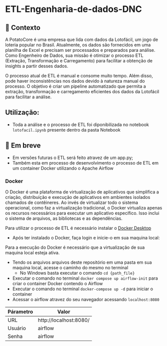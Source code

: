 # ETL-Engenharia-de-dados-DNC


## 🧠 Contexto

A PotatoCore é uma empresa que lida com dados da Lotofácil, um jogo de loteria popular no Brasil. Atualmente, os dados são fornecidos em uma planilha de Excel e precisam ser processados e preparados para análise. Como Engenheiro de Dados, sua missão é otimizar o processo ETL (Extração, Transformação e Carregamento) para facilitar a obtenção de insights a partir desses dados.

O processo atual de ETL é manual e consome muito tempo. Além disso, pode haver inconsistências nos dados devido à natureza manual do processo. O objetivo é criar um pipeline automatizado que permita a extração, transformação e carregamento eficientes dos dados da Lotofácil para facilitar a análise.

## Utilização:
* Toda a análise e o processo de ETL foi diponibilizada no notebook `lotofacil.ipynb` presente dentro da pasta Notebook
  
## 👀 Em breve 
* Em versões futuras o ETL será feito atravez de um app.py;
* Também esta em processo de desenvolvimento o processo de ETL em um container Docker utilizando o Apache Airflow

### Docker
O Docker é uma plataforma de virtualização de aplicativos que simplifica a criação, distribuição e execução de aplicativos em ambientes isolados chamados de contêineres. Ao invés de virtualizar todo o sistema operacional, como faz a virtualização tradicional, o Docker virtualiza apenas os recursos necessários para executar um aplicativo específico. Isso inclui o sistema de arquivos, as bibliotecas e as dependências.

Para utilizar o processo de ETL é necessário instalar o [Docker Desktop](https://www.docker.com/)
* Após ter instalado o Docker, faça login e inicie-o em sua maquina local:
  
 Para a execução do Docker é necessário que a virtualização de sua maquina local esteja ativa.

 * Tendo os arquivos arquivos deste repositório em uma pasta em sua maquina local, acesse o caminho do mesmo no terminal
   - No Windows basta executar o comando `cd {path_file}`
* Executar o comando no terminal `docker compose up airflow-init` para criar o container Docker contendo o Airflow
* Executar o comando no terminal `docker-compose up -d` para iniciar o container
* Acessar o airflow atravez do seu navegador acessando `localhost:8080`

|Párametro| Valor|
|-|-|
| URL|http://localhost:8080/|
|Usuário| airflow|
|Senha | airflow |







